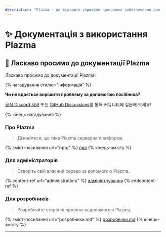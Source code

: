 ```yaml
---
description: "Plazma - це відкрите серверне програмне забезпечення для Minecraft: Java Edition з експериментальною оптимізацією на основі паперу та різними індивідуалізованими геймплейними механізмами."
---
```


# ✨ Документація з використання Plazma

## 👋 Ласкаво просимо до документації Plazma

Ласкаво просимо до документації Plazma!

{% нагадування стилю="інформація" %}

**Чи не вдається вирішити проблему за допомогою посібника?**

[공식 Discord 서버](https://discord.gg/MmfC52K8A8) 또는 [GitHub Discussions](https://github.com/PlazmaMC/PlazmaBukkit/discussions)를 통해 커뮤니티에 질문해 보세요!

{% кінець нагадування %}

### Про Plazma

> Дізнайтеся, що таке Plazma серверна платформа.

{% зміст-посилання url="про/" %}
[про](про/)
{% кінець-змісту %}

### Для адміністраторів

> Створіть свій власний сервер за допомогою Plazma.

{% content-ref url="administration/" %}
[адміністрування](administration/)
{% endcontent-ref %}

### Для розробників

> Розробляйте сторонні проекти за допомогою Plazma.

{% зміст-посилання url="розробники.md" %}
[розробники.md](розробники.md)
{% кінець-змісту %}

***
